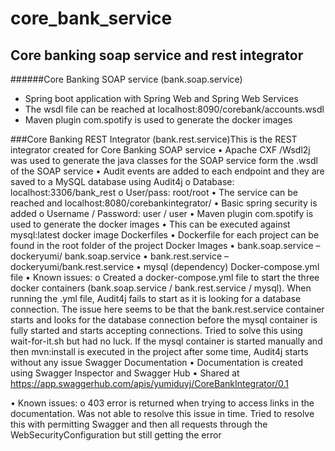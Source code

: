# core_bank_service
## Core banking soap service and rest integrator

######Core Banking SOAP service (bank.soap.service)
- Spring boot application with Spring Web and Spring Web Services
- The wsdl file can be reached at localhost:8090/corebank/accounts.wsdl
- Maven plugin com.spotify is used to generate the docker images
  
###Core Banking REST Integrator (bank.rest.service)This is the REST integrator created for Core Banking SOAP service
•	Apache CXF /Wsdl2j was used to generate the java classes for the SOAP service form the .wsdl of the SOAP service
•	Audit events are added to each endpoint and they are saved to a MySQL database using Audit4j 
o	Database: localhost:3306/bank_rest
o	User/pass: root/root
•	The service can be reached and localhost:8080/corebankintegrator/
•	Basic spring security is added
o	Username / Password: user / user
•	Maven plugin com.spotify is used to generate the docker images
•	This can be executed against mysql:latest docker image
Dockerfiles
•	Dockerfile for each project can be found in the root folder of the project
Docker Images
•	bank.soap.service – dockeryumi/ bank.soap.service
•	bank.rest.service – dockeryumi/bank.rest.service
•	mysql (dependency)
Docker-compose.yml file
•	Known issues:
o	Created a docker-compose.yml file to start the three docker containers (bank.soap.service / bank.rest.service / mysql). When running the .yml file, Audit4j fails to start as it is looking for a database connection. The issue here seems to be that the bank.rest.service container starts and looks for the database connection before the mysql container is fully started and starts accepting connections. Tried to solve this using wait-for-it.sh but had no luck.
If the mysql container is started manually and then mvn:install is executed in the project after some time, Audit4j starts without any issue
Swagger Documentation
•	Documentation is created using Swagger Inspector and Swagger Hub
•	Shared at https://app.swaggerhub.com/apis/yumiduyj/CoreBankIntegrator/0.1

•	Known issues:
o	403 error is returned when trying to access links in the documentation. Was not able to resolve this issue in time. Tried to resolve this with permitting Swagger and then all requests through the WebSecurityConfiguration but still getting the error

